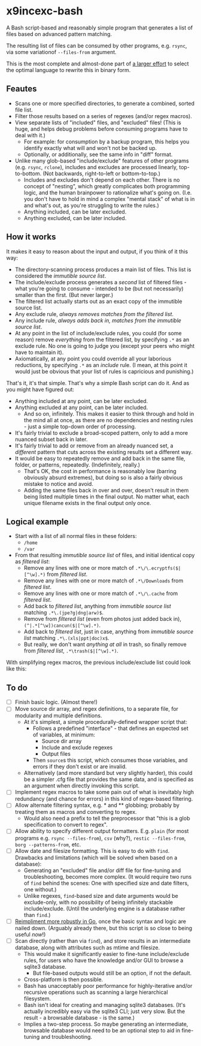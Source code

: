 # x9incexc-bash

A Bash script-based and reasonably simple program that generates a list of files based on advanced pattern matching.

The resulting list of files can be consumed by other programs, e.g. `rsync`, via some variationof `--files-from` argument.

This is the most complete and almost-done part of [a larger effort](https://github.com/x9-testlab/x9incexc_language-selection) to select the optimal language to rewrite this in binary form.

## Feautes

- Scans one or more specified directories, to generate a combined, sorted file list.
- Filter those results based on a series of regexes (and/or regex macros).
- View separate lists of "included" files, and "excluded" files! (This is huge, and helps debug problems before consuming programs have to deal with it.)
    - For example: for consumption by a backup program, this helps you identify exactly what will and won't not be backed up.
    - Optionally, or additionally, see the same info in "diff" format.
- Unlike many glob-based "include/exclude" features of other programs (e.g. `rsync`, `rclone`), includes and excludes are processed linearly, top-to-bottom. (Not backwards, right-to-left or bottom-to-top.)
    - Includes and excludes don't depend on each other. There is no concept of "nesting", which greatly complicates both programming logic, and the human brainpower to rationalize what's going on. (I.e. you don't have to hold in mind a complex "mental stack" of what is in and what's out, as you're struggling to write the rules.)
    - Anything included, can be later excluded.
    - Anything excluded, can be later included.

## How it works

It makes it easy to reason about the input and output, if you think of it this way:

- The directory-scanning process produces a main list of files. This list is considered the _immutible source list_.
- The include/exclude process generates a _second_ list of filtered files - what you're going to consume - intended to be (but not necessarily) smaller than the first. (But never larger.)
- The filtered list actually starts out as an exact copy of the immutible source list.
- Any exclude rule, _always removes matches from the filtered list_.
- Any include rule, _always adds back in, matches from the immutible source list_.
- At any point in the list of include/exclude rules, you could (for some reason) remove _everything_ from the filtered list, by specifying `.*` as an exclude rule. No one is going to judge you (except your peers who might have to maintain it).
- Axiomatically, at any point you could override all your laborious reductions, by specifying `.*` as an _include_ rule. (I mean, at this point it would just be obvious that your list of rules is capricious and punishing.)

That's it, it's that simple. That's why a simple Bash script can do it. And as you might have figured out:

- Anything included at any point, can be later excluded.
- Anything excluded at any point, can be later included.
    - And so on, infinitely. This makes it easier to think through and hold in the mind all at once, as there are no dependencies and nesting rules - just a simple top-down order of processing.
- It's fairly trivial to exclude a broad-scoped pattern, only to add a more nuanced subset back in later.
- It's fairly trivial to add or remove from an already nuanced set, a _different_ pattern that cuts across the existing results set a different way.
- It would be easy to repeatedly remove and add back in the same file, folder, or patterns, repeatedly. (Indefinitely, really.)
    - That's OK, the cost in performance is reasonably low (barring obviously absurd extremes), but doing so is also a fairly obvious mistake to notice and avoid.
    - Adding the same files back in over and over, doesn't result in them being listed multiple times in the final output. No matter what, each unique filename exists in the final output only once.

## Logical example

- Start with a list of all normal files in these folders:
    - `/home`
    - `/var`
- From that resulting _immutible source list_ of files, and initial identical copy as _filtered list_:
    - Remove any lines with one or more match of `.*\/\.ecryptfs($|[^\w].*)` from _filtered list_.
    - Remove any lines with one or more match of `.*\/Downloads` from _filtered list_.
    - Remove any lines with one or more match of `.*\/\.cache` from _filtered list_.
    - Add back to _filtered list_, anything from _immutible source list_ matching `.*\.(jpe?g|dng|arw)$`.
    - Remove from _filtered list_ (even from photos just added back in), `(^|.*[^\w])cancun($|[^\w].*)`.
    - Add back to _filtered list_, just in case, anything from _immutible source list_ matching `.*\.(xls|ppt|doc)x$`.
    - But really, we don't want _anything at all_ in trash, so finally remove from _filtered list_, `.*\trash($|[^\w].*)`.

With simplifying regex macros, the previous include/exclude list could look like this:


## To do

- [ ] Finish basic logic. (Almost there!)
- [ ] Move source dir array, and regex definitions, to a separate file, for modularity and multiple definitions.
    - At it's simplest, a simple procedurally-defined wrapper script that:
        - Follows a predefined "interface" - that defines an expected set of variables, at minimum:
            - Source dir array
            - Include and exclude regexes
            - Output files
        - Then `source`s this script, which consumes those variables, and errors if they don't exist or are invalid.
    - Alternatively (and more standard but very slightly harder), this could be a simpler .cfg file that provides the same data, and is specified as an argument when directly invoking this script.
- [ ] Implement regex macros to take some pain out of what is inevitably high redundancy (and chance for errors) in this kind of regex-based filtering.
- [ ] Allow alternate filtering syntax, e.g. * and ** globbing; probably by treating them as macros and converting to regex.
    - Would also need a prefix to tell the preprocessor that "this is a glob specification to convert to regex".
- [ ] Allow ability to specify different output formatters. E.g. `plain` (for most programs e.g. `rsync --files-from`), `csv` (why?), `restic --files-from`, `borg --patterns-from`, etc.
- [ ] Allow date and filesize formatting. This is easy to do with `find`. Drawbacks and limitations (which will be solved when based on a database):
    - Generating an "excluded" file and/or diff file for fine-tuning and troubleshooting, becomes more complex. (It would require two runs of `find` behind the scenes: One with specified size and date filters, one without.)
    - Unlike regexes, `find`-based size and date arguments would be exclude-only, with no possibility of being infinitely stackable include/exclude. (Until the underlying engine is a database rather than `find`.)
- [ ] [Reimpliment more robustly in Go](https://github.com/x9-testlab/x9incexc-go), once the basic syntax and logic are nailed down. (Arguably already there, but this script is so close to being useful _now_!)
- [ ] Scan directly (rather than via `find`), and store results in an intermediate database, along with attributes such as mtime and filesize.
    - This would make it significantly easier to fine-tune include/exclude rules, for users who have the knowledge and/or GUI to browse a sqlite3 database.
        - But file-based outputs would still be an option, if not the default.
    - Cross-platform is then possible.
    - Bash has unacceptably poor performance for highly-iterative and/or recursive operations such as scanning a large hierarchical filesystem.
    - Bash isn't ideal for creating and managing sqlite3 databases. (It's actually incredibly easy via the sqlite3 CLI; just very slow. But the result - a browsable database - is the same.)
    - Implies a two-step process. So maybe generating an intermediate, browsable database would need to be an optional step to aid in fine-tuning and troubleshooting.
